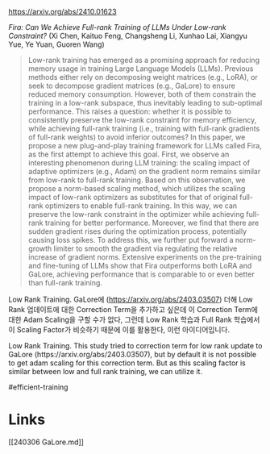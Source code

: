 https://arxiv.org/abs/2410.01623

*Fira: Can We Achieve Full-rank Training of LLMs Under Low-rank Constraint?* (Xi Chen, Kaituo Feng, Changsheng Li, Xunhao Lai, Xiangyu Yue, Ye Yuan, Guoren Wang)

> Low-rank training has emerged as a promising approach for reducing memory usage in training Large Language Models (LLMs). Previous methods either rely on decomposing weight matrices (e.g., LoRA), or seek to decompose gradient matrices (e.g., GaLore) to ensure reduced memory consumption. However, both of them constrain the training in a low-rank subspace, thus inevitably leading to sub-optimal performance. This raises a question: whether it is possible to consistently preserve the low-rank constraint for memory efficiency, while achieving full-rank training (i.e., training with full-rank gradients of full-rank weights) to avoid inferior outcomes? In this paper, we propose a new plug-and-play training framework for LLMs called Fira, as the first attempt to achieve this goal. First, we observe an interesting phenomenon during LLM training: the scaling impact of adaptive optimizers (e.g., Adam) on the gradient norm remains similar from low-rank to full-rank training. Based on this observation, we propose a norm-based scaling method, which utilizes the scaling impact of low-rank optimizers as substitutes for that of original full-rank optimizers to enable full-rank training. In this way, we can preserve the low-rank constraint in the optimizer while achieving full-rank training for better performance. Moreover, we find that there are sudden gradient rises during the optimization process, potentially causing loss spikes. To address this, we further put forward a norm-growth limiter to smooth the gradient via regulating the relative increase of gradient norms. Extensive experiments on the pre-training and fine-tuning of LLMs show that Fira outperforms both LoRA and GaLore, achieving performance that is comparable to or even better than full-rank training.

Low Rank Training. GaLore에 (https://arxiv.org/abs/2403.03507) 더해 Low Rank 업데이트에 대한 Correction Term을 추가하고 싶은데 이 Correction Term에 대한 Adam Scaling을 구할 수가 없다, 그런데 Low Rank 학습과 Full Rank 학습에서 이 Scaling Factor가 비슷하기 때문에 이를 활용한다, 이런 아이디어입니다.

<english>
Low Rank Training. This study tried to correction term for low rank update to GaLore (https://arxiv.org/abs/2403.03507), but by default it is not possible to get adam scaling for this correction term. But as this scaling factor is similar between low and full rank training, we can utilize it.
</english>

#efficient-training

# Links

[[240306 GaLore.md]]